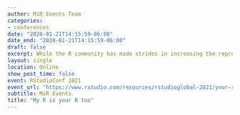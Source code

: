 ```yaml
---
author: MiR Events Team
categories:
- conferences
date: "2020-01-21T14:15:59-06:00"
date_end: "2020-01-21T14:15:59-06:00"
draft: false
excerpt: While the R community has made strides in increasing the representation and participation for women and users from underrepresented regions, there are still members of the R community that have expressed desires for a more inclusive space in addition to these strides. In addition, there are unique challenges that underrepresented R users experience in their respective workspaces or academic environments. In late February of 2020, Danielle Smalls-Perkins and Dorris Scott created Mi-R (Minorities in R) as a result of their various experiences both in and outside the R community. The purpose of this talk is to reflect on the challenges, highlights, and future directions of the first six months since the creation of Mi-R.
layout: single
location: Online
show_post_time: false
event: RStudioConf 2021
event_url: "https://www.rstudio.com/resources/rstudioglobal-2021/your-r-is-my-r-too-reflections-on-creating-the-mi-r-community/"
subtitle: MiR Events
title: "My R is your R too"
---
```

